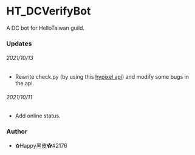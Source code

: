 # HT_DCVerifyBot
A DC bot for HelloTaiwan guild.

### Updates
###### 2021/10/13
- Rewrite check.py (by using this [hypixel api](https://github.com/Snuggle/hypixel.py)) and modify some bugs in the api.
###### 2021/10/11
- Add online status.

### Author
- ✿Happy黑皮✿#2176
